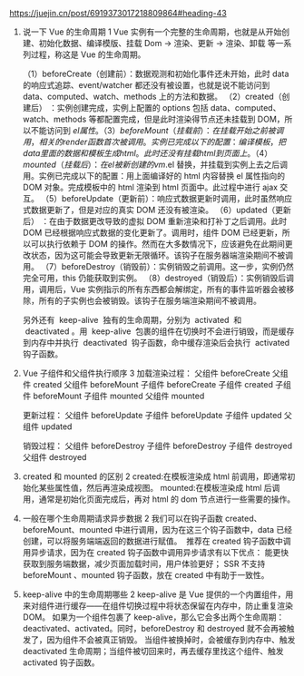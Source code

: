 https://juejin.cn/post/6919373017218809864#heading-43

1.  说一下 Vue 的生命周期 1
    Vue 实例有⼀个完整的⽣命周期，也就是从开始创建、初始化数据、编译模版、挂载 Dom -> 渲染、更新 -> 渲染、卸载 等⼀系列过程，称这是 Vue 的⽣命周期。

    （1）beforeCreate（创建前）：数据观测和初始化事件还未开始，此时 data 的响应式追踪、event/watcher 都还没有被设置，也就是说不能访问到 data、computed、watch、methods 上的方法和数据。
    （2）created（创建后） ：实例创建完成，实例上配置的 options 包括 data、computed、watch、methods 等都配置完成，但是此时渲染得节点还未挂载到 DOM，所以不能访问到 $el 属性。
    （3）beforeMount（挂载前）：在挂载开始之前被调用，相关的render函数首次被调用。实例已完成以下的配置：编译模板，把data里面的数据和模板生成html。此时还没有挂载html到页面上。
    （4）mounted（挂载后）：在el被新创建的 vm.$el 替换，并挂载到实例上去之后调用。实例已完成以下的配置：用上面编译好的 html 内容替换 el 属性指向的 DOM 对象。完成模板中的 html 渲染到 html 页面中。此过程中进行 ajax 交互。
    （5）beforeUpdate（更新前）：响应式数据更新时调用，此时虽然响应式数据更新了，但是对应的真实 DOM 还没有被渲染。
    （6）updated（更新后） ：在由于数据更改导致的虚拟 DOM 重新渲染和打补丁之后调用。此时 DOM 已经根据响应式数据的变化更新了。调用时，组件 DOM 已经更新，所以可以执行依赖于 DOM 的操作。然而在大多数情况下，应该避免在此期间更改状态，因为这可能会导致更新无限循环。该钩子在服务器端渲染期间不被调用。
    （7）beforeDestroy（销毁前）：实例销毁之前调用。这一步，实例仍然完全可用，this 仍能获取到实例。
    （8）destroyed（销毁后）：实例销毁后调用，调用后，Vue 实例指示的所有东西都会解绑定，所有的事件监听器会被移除，所有的子实例也会被销毁。该钩子在服务端渲染期间不被调用。

    另外还有  keep-alive  独有的生命周期，分别为  activated  和  deactivated 。用  keep-alive  包裹的组件在切换时不会进行销毁，而是缓存到内存中并执行  deactivated  钩子函数，命中缓存渲染后会执行  activated  钩子函数。

2.  Vue 子组件和父组件执行顺序 3
    加载渲染过程：
    父组件 beforeCreate
    父组件 created
    父组件 beforeMount
    子组件 beforeCreate
    子组件 created
    子组件 beforeMount
    子组件 mounted
    父组件 mounted

    更新过程：
    父组件 beforeUpdate
    子组件 beforeUpdate
    子组件 updated
    父组件 updated

    销毁过程：
    父组件 beforeDestroy
    子组件 beforeDestroy
    子组件 destroyed
    父组件 destroyed

3.  created 和 mounted 的区别 2
    created:在模板渲染成 html 前调用，即通常初始化某些属性值，然后再渲染成视图。
    mounted:在模板渲染成 html 后调用，通常是初始化页面完成后，再对 html 的 dom 节点进行一些需要的操作。

4.  一般在哪个生命周期请求异步数据 2
    我们可以在钩子函数 created、beforeMount、mounted 中进行调用，因为在这三个钩子函数中，data 已经创建，可以将服务端端返回的数据进行赋值。
    ​
    推荐在 created 钩子函数中调用异步请求，因为在 created 钩子函数中调用异步请求有以下优点：
    能更快获取到服务端数据，减少页面加载时间，用户体验更好；
    SSR 不支持 beforeMount 、mounted 钩子函数，放在 created 中有助于一致性。

5.  keep-alive 中的生命周期哪些 2
    keep-alive 是 Vue 提供的一个内置组件，用来对组件进行缓存——在组件切换过程中将状态保留在内存中，防止重复渲染 DOM。
    如果为一个组件包裹了 keep-alive，那么它会多出两个生命周期：deactivated、activated。同时，beforeDestroy 和 destroyed 就不会再被触发了，因为组件不会被真正销毁。
    当组件被换掉时，会被缓存到内存中、触发 deactivated 生命周期；当组件被切回来时，再去缓存里找这个组件、触发 activated 钩子函数。

